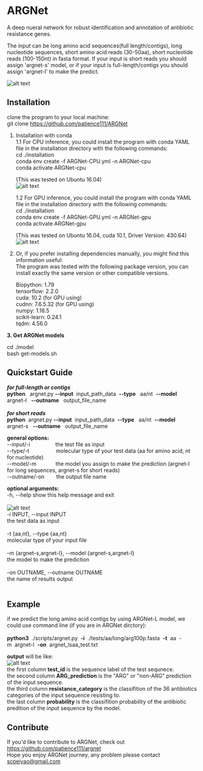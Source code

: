 ARGNet
======
A deep nueral network for robust identification and annotation of antibiotic resistance genes.

The input can be long amino acid sequences(full length/contigs), long nucleotide sequences, 
short amino acid reads (30-50aa), short nucleotide reads (100-150nt) in fasta format.
If your input is short reads you should assign 'argnet-s' model, or if your input is full-length/contigs
you should assign 'argnet-l' to make the predict. </br>

![alt text](https://github.com/patience111/ARGNet/blob/main/pics/ARGNet_workflow.png)</br>


Installation
------------
clone the program to your local machine:</br>
git clone https://github.com/patience111/ARGNet

1. Installation with conda</br>
1.1 For CPU inference, you could install the program with conda YAML file in the installation directory with the following commands:</br>
   cd ./installation </br>
   conda env create -f ARGNet-CPU.yml -n ARGNet-cpu </br>
   conda activate ARGNet-cpu </br>
   
   (This was tested on Ubuntu 16.04)</br>
   ![alt text](https://github.com/patience111/ARGNet/blob/main/pics/argnet_conda_cpu_trial.png)</br>
   
   
   1.2 For GPU inference, you could install the program with conda YAML file in the installation directory with the following commands:</br>
      cd ./installation</br>
      conda env create -f ARGNet-GPU.yml -n ARGNet-gpu</br>
      conda activate ARGNet-gpu</br>
      
      (This was tested on Ubuntu 16.04, cuda 10.1, Driver Version: 430.64)</br>
      ![alt text](https://github.com/patience111/ARGNet/blob/main/pics/argnet_conda_gpu_trial.png)</br>

2. Or, if you prefer installing dependencies manually, you might find this information useful:</br>
   The program was tested with the following package version, you can install exactly the same version or other compatible versions.</br>

   Biopython:  1.79 </br>
   tensorflow:  2.2.0 </br> 
   cuda: 10.2 (for GPU using)</br> 
   cudnn: 7.6.5.32 (for GPU using)</br>
   numpy: 1.18.5</br>
   scikit-learn: 0.24.1</br>
   tqdm: 4.56.0</br>

 **3. Get ARGNet models**<br>

   cd ./model </br>
   bash get-models.sh

Quickstart Guide
----------------
  ***for full-length or contigs***</br>
      **python**&nbsp;&nbsp; argnet.py **--input**&nbsp;&nbsp;input_path_data&nbsp;&nbsp;**--type**&nbsp;&nbsp; aa/nt&nbsp;&nbsp;**--model**&nbsp;&nbsp; argnet-l&nbsp;&nbsp;  **--outname**&nbsp;&nbsp; output_file_name </br></br>
  ***for short reads***</br>
      **python**&nbsp;&nbsp;argnet.py **--input**&nbsp;&nbsp;input_path_data&nbsp;&nbsp;**--type**&nbsp;&nbsp; aa/nt&nbsp;&nbsp;**--model**&nbsp;&nbsp; argnet-s&nbsp;&nbsp;  **--outname**&nbsp;&nbsp; output_file_name </br>
    
**general options:**</br>
     --input/-i&nbsp;&nbsp;&nbsp;&nbsp;&nbsp;&nbsp;&nbsp;&nbsp;&nbsp;&nbsp;&nbsp;&nbsp;&nbsp;&nbsp;&nbsp;&nbsp;&nbsp;the test file as input </br>
     --type/-t &nbsp;&nbsp;&nbsp;&nbsp;&nbsp;&nbsp;&nbsp;&nbsp;&nbsp;&nbsp;&nbsp;&nbsp;&nbsp;&nbsp;&nbsp;&nbsp;&nbsp;molecular type of your test data (aa for amino acid, nt for nucleotide)</br>
     --model/-m&nbsp;&nbsp;&nbsp;&nbsp;&nbsp;&nbsp;&nbsp;&nbsp;&nbsp;&nbsp;&nbsp;&nbsp;&nbsp;the model you assign to make the prediction (argnet-l for long sequences, argnet-s for short reads) </br>
     --outname/-on&nbsp;&nbsp;&nbsp;&nbsp;&nbsp;&nbsp;&nbsp;&nbsp;the output file name </br>

**optional arguments:**</br>
  -h, --help            show this help message and exit</br></br>
  ![alt text](https://github.com/patience111/ARGNet/blob/main/pics/ARGNet_help.jpeg)</br>
  -i INPUT, --input INPUT </br>
                        the test data as input </br></br>
  -t {aa,nt}, --type {aa,nt} </br>
                        molecular type of your input file </br></br>
  -m {argnet-s,argnet-l}, --model {argnet-s,argnet-l} </br>
                        the model to make the prediction </br></br>
  -on OUTNAME, --outname OUTNAME </br>
                        the name of results output </br></br>
  
 
Example
----------
if we predict the long amino acid contigs by using ARGNet-L model, we could use command line (if you are in ARGNet dirctory):</br></br>
**python3**&nbsp;&nbsp;./scripts/argnet.py&nbsp;&nbsp;**-i**&nbsp;&nbsp;./tests/aa/long/arg100p.fasta&nbsp;&nbsp;**-t**&nbsp;&nbsp;aa&nbsp;&nbsp;-m&nbsp;&nbsp;argnet-l&nbsp;&nbsp;**-on**&nbsp;&nbsp;argnet_lsaa_test.txt </br>

**output** will be like: </br>
![alt text](https://github.com/patience111/ARGNet/blob/main/pics/lsaa_prediction.png)</br>
the first column **test_id** is the sequence label of the test sequnece.</br>
the second column **ARG_prediction** is the "ARG" or "non-ARG" prediction of the input sequence.</br>
the third column **resistance_category** is the classifition of the 36 antibiotics categories of the input sequence resisting to.</br>
the last column **probability** is the classifition probability of the antibiotic predition of the input sequence by the model.

Contribute
----------

If you'd like to contribute to ARGNet, check out https://github.com/patience111/argnet</br>
Hope you enjoy ARGNet journey, any problem please contact scpeiyao@gmail.com
